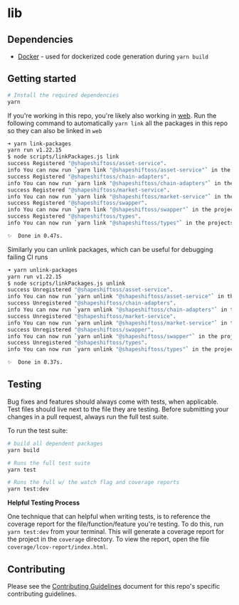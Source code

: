 # lib

## Dependencies

- [Docker](https://docs.docker.com/get-started/#download-and-install-docker) - used for dockerized code generation during `yarn build`

## Getting started

```bash
# Install the required dependencies
yarn
```

If you're working in this repo, you're likely also working in [web](https://github.com/shapeshift/web). Run the following command to automatically `yarn link` all the packages in this repo so they can also be linked in `web`

```bash
➜ yarn link-packages
yarn run v1.22.15
$ node scripts/linkPackages.js link
success Registered "@shapeshiftoss/asset-service".
info You can now run `yarn link "@shapeshiftoss/asset-service"` in the projects where you want to use this package and it will be used instead.
success Registered "@shapeshiftoss/chain-adapters".
info You can now run `yarn link "@shapeshiftoss/chain-adapters"` in the projects where you want to use this package and it will be used instead.
success Registered "@shapeshiftoss/market-service".
info You can now run `yarn link "@shapeshiftoss/market-service"` in the projects where you want to use this package and it will be used instead.
success Registered "@shapeshiftoss/swapper".
info You can now run `yarn link "@shapeshiftoss/swapper"` in the projects where you want to use this package and it will be used instead.
success Registered "@shapeshiftoss/types".
info You can now run `yarn link "@shapeshiftoss/types"` in the projects where you want to use this package and it will be used instead.

✨  Done in 0.47s.
```

Similarly you can unlink packages, which can be useful for debugging failing CI runs

```bash
➜ yarn unlink-packages
yarn run v1.22.15
$ node scripts/linkPackages.js unlink
success Unregistered "@shapeshiftoss/asset-service".
info You can now run `yarn unlink "@shapeshiftoss/asset-service"` in the projects where you no longer want to use this package.
success Unregistered "@shapeshiftoss/chain-adapters".
info You can now run `yarn unlink "@shapeshiftoss/chain-adapters"` in the projects where you no longer want to use this package.
success Unregistered "@shapeshiftoss/market-service".
info You can now run `yarn unlink "@shapeshiftoss/market-service"` in the projects where you no longer want to use this package.
success Unregistered "@shapeshiftoss/swapper".
info You can now run `yarn unlink "@shapeshiftoss/swapper"` in the projects where you no longer want to use this package.
success Unregistered "@shapeshiftoss/types".
info You can now run `yarn unlink "@shapeshiftoss/types"` in the projects where you no longer want to use this package.

✨  Done in 0.37s.
```

## Testing

Bug fixes and features should always come with tests, when applicable. Test files should live next to the file they are testing. Before submitting your changes in a pull request, always run the full test suite.

To run the test suite:

```bash
# build all dependent packages
yarn build

# Runs the full test suite
yarn test

# Runs the full w/ the watch flag and coverage reports
yarn test:dev
```

**Helpful Testing Process**

One technique that can helpful when writing tests, is to reference the coverage report for the file/function/feature you're testing. To do this, run `yarn test:dev` from your terminal. This will generate a coverage report for the project in the `coverage` directory. To view the report, open the file `coverage/lcov-report/index.html`.

## Contributing

Please see the [Contributing Guidelines](CONTRIBUTING.md) document for this repo's specific contributing guidelines.
